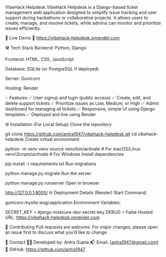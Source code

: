  VibeHack Helpdesk
VibeHack Helpdesk is a Django-based ticket management web application designed to simplify issue tracking and user support during hackathons or collaborative projects.
It allows users to create, manage, and resolve tickets, while admins can monitor and prioritize issues efficiently.

🚀 Live Demo
🔗 https://vibehack-helpdesk.onrender.com

🛠️ Tech Stack
Backend: Python, Django

Frontend: HTML, CSS, JavaScript

Database: SQLite (or PostgreSQL if deployed)

Server: Gunicorn

Hosting: Render

💡 Features
✅ User signup and login (public access)
✅ Create, edit, and delete support tickets
✅ Prioritize issues as Low, Medium, or High
✅ Admin dashboard for managing all tickets
✅ Responsive, simple UI using Django templates
✅ Deployed and live using Render

⚙️ Installation (For Local Setup)
Clone the repository

git clone https://github.com/antra1947/vibehack-helpdesk.git
cd vibehack-helpdesk
Create virtual environment

python -m venv venv
source venv/bin/activate     # For macOS/Linux
venv\Scripts\activate        # For Windows
Install dependencies

pip install -r requirements.txt
Run migrations

python manage.py migrate
Run the server

python manage.py runserver
Open in browser

http://127.0.0.1:8000/
🌐 Deployment Details (Render)
Start Command:

gunicorn mysite.wsgi:application
Environment Variables:

SECRET_KEY = django-insecure-dev-secret-key
DEBUG = False
Hosted URL:
https://vibehack-helpdesk.onrender.com

🤝 Contributing
Pull requests are welcome. For major changes, please open an issue first to discuss what you’d like to change.

📧 Contact
👩‍💻 Developed by: Antra Gupta
📬 Email: [antra1947@gmail.com]
🔗 GitHub: https://github.com/antra1947
